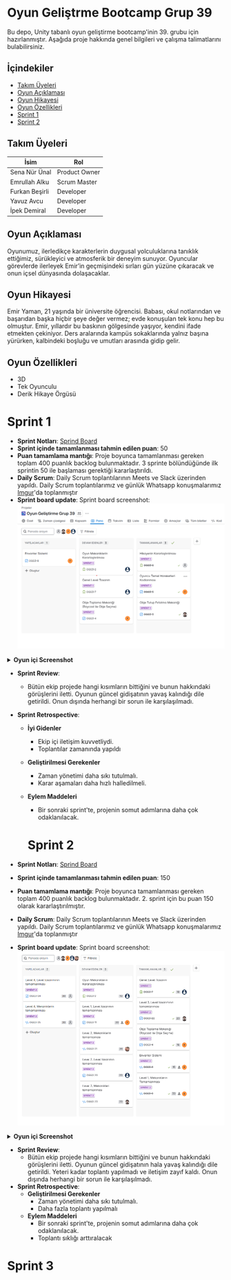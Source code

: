 # Oyun Geliştrme Bootcamp Grup 39

Bu depo, Unity tabanlı oyun geliştirme bootcamp'inin 39. grubu için hazırlanmıştır. Aşağıda proje hakkında genel bilgileri ve çalışma talimatlarını bulabilirsiniz.

## İçindekiler

- [Takım Üyeleri](#takım-üyeleri)
- [Oyun Açıklaması](#oyun-açıklaması)
- [Oyun Hikayesi](#oyun-hikayesi)
- [Oyun Özellikleri](#oyun-özellikleri)
- [Sprint 1](#sprint-1)
- [Sprint 2](#sprint-2)

## Takım Üyeleri

| İsim           | Rol           |
| -------------- | ------------- |
| Sena Nür Ünal  | Product Owner |
| Emrullah Alku  | Scrum Master  |
| Furkan Beşirli | Developer     |
| Yavuz Avcu     | Developer     |
| İpek Demiral   | Developer     |

## Oyun Açıklaması

Oyunumuz, ilerledikçe karakterlerin duygusal yolculuklarına tanıklık ettiğimiz, sürükleyici ve atmosferik bir deneyim sunuyor. Oyuncular görevlerde ilerleyek Emir’in geçmişindeki sırları gün yüzüne çıkaracak ve onun içsel dünyasında dolaşacaklar.

## Oyun Hikayesi

Emir Yaman, 21 yaşında bir üniversite öğrencisi. Babası, okul notlarından ve başarıdan başka hiçbir şeye değer vermez; evde konuşulan tek konu hep bu olmuştur. Emir, yıllardır bu baskının gölgesinde yaşıyor, kendini ifade etmekten çekiniyor. Ders aralarında kampüs sokaklarında yalnız başına yürürken, kalbindeki boşluğu ve umutları arasında gidip gelir.

## Oyun Özellikleri

- 3D
- Tek Oyunculu
- Derik Hikaye Örgüsü

# Sprint 1

- **Sprint Notları**: [Sprind Board](https://emrullahalku.atlassian.net/jira/software/projects/OGG3/boards/35?atlOrigin=eyJpIjoiYWQyMGZjZDhkYzc0NDE5NGExMGEzZDAxOWM4MGRmZWYiLCJwIjoiaiJ9)
- **Sprint içinde tamamlanması tahmin edilen puan**: 50
- **Puan tamamlama mantığı**: Proje boyunca tamamlanması gereken toplam 400 puanlık backlog bulunmaktadır. 3 sprinte bölündüğünde ilk sprintin 50 ile başlaması gerektiği kararlaştırıldı.
- **Daily Scrum**: Daily Scrum toplantılarının Meets ve Slack üzerinden yapıldı. Daily Scrum toplantılarımız ve günlük Whatsapp konuşmalarımız [Imgur](https://imgur.com/a/shcnWhl)'da toplanmıştır
- **Sprint board update**: Sprint board screenshot: ![Sprint Board Screenshot](./readME/Sprint_1/image.png)
<details>
<summary><strong>Oyun içi Screenshot</strong></summary>

![Oyun İçi screenshot1](./readME/Sprint_1/ss01.jpg)
![Oyun İçi screenshot2](./readME/Sprint_1/ss02.png)

</details>

- **Sprint Review**:
  - Bütün ekip projede hangi kısımların bittiğini ve bunun hakkındaki görüşlerini iletti. Oyunun güncel gidişatının yavaş kalındığı dile getirildi. Onun dışında herhangi bir sorun ile karşılaşılmadı.
- **Sprint Retrospective**:

  - **İyi Gidenler**
    - Ekip içi iletişim kuvvetliydi.
    - Toplantılar zamanında yapıldı
  - **Geliştirilmesi Gerekenler**
    - Zaman yönetimi daha sıkı tutulmalı.
    - Karar aşamaları daha hızlı halledilmeli.
  - **Eylem Maddeleri**

    - Bir sonraki sprint'te, projenin somut adımlarına daha çok odaklanılacak.

    # Sprint 2

- **Sprint Notları**: [Sprind Board](https://emrullahalku.atlassian.net/jira/software/projects/OGG3/boards/35?atlOrigin=eyJpIjoiYWQyMGZjZDhkYzc0NDE5NGExMGEzZDAxOWM4MGRmZWYiLCJwIjoiaiJ9)
- **Sprint içinde tamamlanması tahmin edilen puan**: 150
- **Puan tamamlama mantığı**: Proje boyunca tamamlanması gereken toplam 400 puanlık backlog bulunmaktadır. 2. sprint için bu puan 150 olarak kararlaştırılmıştır.
- **Daily Scrum**: Daily Scrum toplantılarının Meets ve Slack üzerinden yapıldı. Daily Scrum toplantılarımız ve günlük Whatsapp konuşmalarımız [Imgur](https://imgur.com/a/WVFNq4R)'da toplanmıştır
- **Sprint board update**: Sprint board screenshot: ![Sprint Board Screenshot](./readME/Sprint_2/image.png)
<details>
<summary><strong>Oyun içi Screenshot</strong></summary>

![Oyun İçi screenshot1](./readME/Sprint_2/screenshots/game/01.png)
![Oyun İçi screenshot1](./readME/Sprint_2/screenshots/game/02.jpg)
![Oyun İçi screenshot1](./readME/Sprint_2/screenshots/game/03.jpg)
![Oyun İçi screenshot1](./readME/Sprint_2/screenshots/game/04.jpg)
![Oyun İçi screenshot1](./readME/Sprint_2/screenshots/game/05.jpg)
![Oyun İçi screenshot1](./readME/Sprint_2/screenshots/game/06.jpg)
![Oyun İçi screenshot1](./readME/Sprint_2/screenshots/game/07.jpg)
![Oyun İçi screenshot1](./readME/Sprint_2/screenshots/game/08.jpg)

</details>

- **Sprint Review**:
  - Bütün ekip projede hangi kısımların bittiğini ve bunun hakkındaki görüşlerini iletti. Oyunun güncel gidişatının hala yavaş kalındığı dile getirildi. Yeteri kadar toplantı yapılmadı ve iletişim zayıf kaldı. Onun dışında herhangi bir sorun ile karşılaşılmadı.
- **Sprint Retrospective**:
  - **Geliştirilmesi Gerekenler**
    - Zaman yönetimi daha sıkı tutulmalı.
    - Daha fazla toplantı yapılmalı
  - **Eylem Maddeleri**
    - Bir sonraki sprint'te, projenin somut adımlarına daha çok odaklanılacak.
    - Toplantı sıklığı arttıralacak

# Sprint 3
